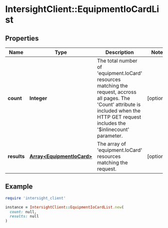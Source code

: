 # IntersightClient::EquipmentIoCardList

## Properties

| Name | Type | Description | Notes |
| ---- | ---- | ----------- | ----- |
| **count** | **Integer** | The total number of &#39;equipment.IoCard&#39; resources matching the request, accross all pages. The &#39;Count&#39; attribute is included when the HTTP GET request includes the &#39;$inlinecount&#39; parameter. | [optional] |
| **results** | [**Array&lt;EquipmentIoCard&gt;**](EquipmentIoCard.md) | The array of &#39;equipment.IoCard&#39; resources matching the request. | [optional] |

## Example

```ruby
require 'intersight_client'

instance = IntersightClient::EquipmentIoCardList.new(
  count: null,
  results: null
)
```

